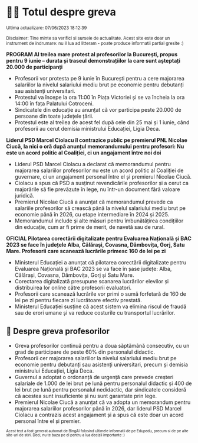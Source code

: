 # 👩‍🏫 Totul despre greva
<sub>Ultima actualizare: 07/06/2023 18:12:39</sub>

<sub>Disclaimer: Tine minte sa verifici si sursele de actualitate. Acest site este doar un instrument de indrumare: nu il lua ad litteram - poate produce informatii partial gresite :)</sub>

**PROGRAM Al treilea mare protest al profesorilor la București, propus pentru 9 iunie – durata și traseul demonstrațiilor la care sunt așteptați 20.000 de participanți**
- Profesorii vor protesta pe 9 iunie în București pentru a cere majorarea salariilor la nivelul salariului mediu brut pe economie pentru debutanți sau asistenți universitari.
- Protestul va începe la ora 11:00 în Piața Victoriei și se va încheia la ora 14:00 în fața Palatului Cotroceni.
- Sindicatele din educație au anunțat că vor participa peste 20.000 de persoane din toate județele țării.
- Protestul este al treilea de acest fel după cele din 25 mai și 1 iunie, când profesorii au cerut demisia ministrului Educației, Ligia Deca.

**Liderul PSD Marcel Ciolacu îl contrazice public pe premierul PNL Nicolae Ciucă, la nici o oră după anunțul memorandumului pentru profesori: Nu este un acord politic al Coaliției, ci un angajament între noi doi**
- Liderul PSD Marcel Ciolacu a declarat că memorandumul pentru majorarea salariilor profesorilor nu este un acord politic al Coaliției de guvernare, ci un angajament personal între el și premierul Nicolae Ciucă.
- Ciolacu a spus că PSD a susținut revendicările profesorilor și a cerut ca majorările să fie prevăzute în lege, nu într-un document fără valoare juridică.
- Premierul Nicolae Ciucă a anunțat că memorandumul prevede ca salariile profesorilor să crească până la nivelul salariului mediu brut pe economie până în 2026, cu etape intermediare în 2024 și 2025.
- Memorandumul include și alte măsuri pentru îmbunătățirea condițiilor din educație, cum ar fi prime de merit, de navetă sau de rural.

**OFICIAL Pilotarea corectării digitalizate pentru Evaluarea Națională și BAC 2023 se face în județele Alba, Călărași, Covasna, Dâmbovița, Gorj, Satu Mare. Profesorii care scanează lucrările primesc 160 de lei pe zi**
- Ministerul Educației a anunțat că pilotarea corectării digitalizate pentru Evaluarea Națională și BAC 2023 se va face în șase județe: Alba, Călărași, Covasna, Dâmbovița, Gorj și Satu Mare.
- Corectarea digitalizată presupune scanarea lucrărilor elevilor și distribuirea lor online către profesorii evaluatori.
- Profesorii care scanează lucrările vor primi o sumă forfetară de 160 de lei pe zi pentru fiecare zi lucrătoare efectiv prestată.
- Ministerul Educației susține că acest sistem va elimina riscul de fraudă sau de erori umane și va reduce costurile cu transportul lucrărilor.

## 🏫 Despre greva profesorilor
- Greva profesorilor continuă pentru a doua săptămână consecutiv, cu un grad de participare de peste 60% din personalul didactic.
- Profesorii cer majorarea salariilor la nivelul salariului mediu brut pe economie pentru debutanți sau asistenți universitari, precum și demisia ministrului Educației, Ligia Deca.
- Guvernul a adoptat o ordonanță de urgență care prevede creșteri salariale de 1.000 de lei brut pe lună pentru personalul didactic și 400 de lei brut pe lună pentru personalul nedidactic, dar sindicatele consideră că acestea sunt insuficiente și nu sunt garantate prin lege.
- Premierul Nicolae Ciucă a anunțat că va adopta un memorandum pentru majorarea salariilor profesorilor până în 2026, dar liderul PSD Marcel Ciolacu a contrazis acest angajament și a spus că este doar un acord personal între el și premier.


<sub><sub>Acest text a fost generat automat de BingAI folosind ultimele informatii de pe Edupedu, precum si de pe alte site-uri de stiri. Deci, nu te baza pe el pentru a lua decizii importante :)</sub></sub>